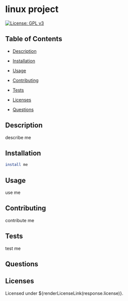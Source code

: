 # linux project

  [![License: GPL v3](https://img.shields.io/badge/License-GPLv3-blue.svg)](https://www.gnu.org/licenses/gpl-3.0)

  ## Table of Contents

  - [Description](#description)

  - [Installation](#installation)

  - [Usage](#usage)

  - [Contributing](#contributing)

  - [Tests](#tests)

  - [Licenses](#licenses)

  - [Questions](#questions)

  ## Description

  describe me

  ## Installation

  ```bash
  install me
  ```
  ## Usage

  use me

  ## Contributing

  contribute me

  ## Tests

  test me

  ## Questions

  ## Licenses
 Licensed under ${renderLicenseLink(response.license)}.

